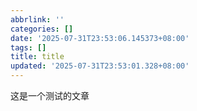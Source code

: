 ```yaml
---
abbrlink: ''
categories: []
date: '2025-07-31T23:53:06.145373+08:00'
tags: []
title: title
updated: '2025-07-31T23:53:01.328+08:00'
---
```

这是一个测试的文章
